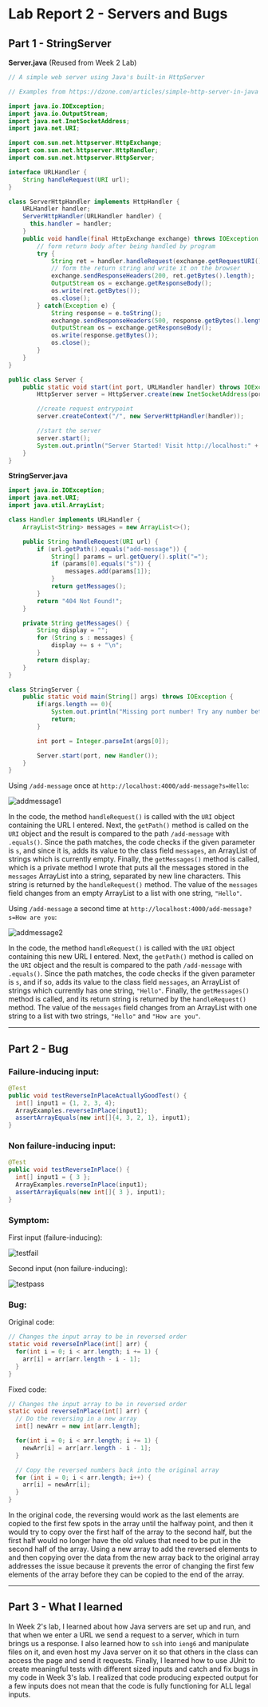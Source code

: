 # Lab Report 2 - Servers and Bugs

## Part 1 - StringServer

**Server.java** (Reused from Week 2 Lab)

```Java
// A simple web server using Java's built-in HttpServer

// Examples from https://dzone.com/articles/simple-http-server-in-java were useful references

import java.io.IOException;
import java.io.OutputStream;
import java.net.InetSocketAddress;
import java.net.URI;

import com.sun.net.httpserver.HttpExchange;
import com.sun.net.httpserver.HttpHandler;
import com.sun.net.httpserver.HttpServer;

interface URLHandler {
    String handleRequest(URI url);
}

class ServerHttpHandler implements HttpHandler {
    URLHandler handler;
    ServerHttpHandler(URLHandler handler) {
      this.handler = handler;
    }
    public void handle(final HttpExchange exchange) throws IOException {
        // form return body after being handled by program
        try {
            String ret = handler.handleRequest(exchange.getRequestURI());
            // form the return string and write it on the browser
            exchange.sendResponseHeaders(200, ret.getBytes().length);
            OutputStream os = exchange.getResponseBody();
            os.write(ret.getBytes());
            os.close();
        } catch(Exception e) {
            String response = e.toString();
            exchange.sendResponseHeaders(500, response.getBytes().length);
            OutputStream os = exchange.getResponseBody();
            os.write(response.getBytes());
            os.close();
        }
    }
}

public class Server {
    public static void start(int port, URLHandler handler) throws IOException {
        HttpServer server = HttpServer.create(new InetSocketAddress(port), 0);

        //create request entrypoint
        server.createContext("/", new ServerHttpHandler(handler));

        //start the server
        server.start();
        System.out.println("Server Started! Visit http://localhost:" + port + " to visit.");
    }
}
```


  
**StringServer.java**

```Java
import java.io.IOException;
import java.net.URI;
import java.util.ArrayList;

class Handler implements URLHandler {
    ArrayList<String> messages = new ArrayList<>();

    public String handleRequest(URI url) {
        if (url.getPath().equals("add-message")) {
            String[] params = url.getQuery().split("=");
            if (params[0].equals("s")) {
                messages.add(params[1]);
            }
            return getMessages();
        }
        return "404 Not Found!";
    }

    private String getMessages() {
        String display = "";
        for (String s : messages) {
            display += s + "\n";
        }
        return display;
    }
}

class StringServer {
    public static void main(String[] args) throws IOException {
        if(args.length == 0){
            System.out.println("Missing port number! Try any number between 1024 to 49151");
            return;
        }

        int port = Integer.parseInt(args[0]);

        Server.start(port, new Handler());
    }
}
```



Using `/add-message` once at `http://localhost:4000/add-message?s=Hello`:

![addmessage1](screenshots/addmessage1.png)

In the code, the method `handleRequest()` is called with the `URI` object containing the URL I entered. 
Next, the `getPath()` method is called on the `URI` object and the result is compared to the path `/add-message` with `.equals()`.
Since the path matches, the code checks if the given parameter is `s`, and since it is, adds its value to the class field `messages`, an 
ArrayList of strings which is currently empty.
Finally, the `getMessages()` method is called, which is a private method I wrote that puts all the messages stored in the `messages`
ArrayList into a string, separated by new line characters. This string is returned by the `handleRequest()` method.
The value of the `messages` field changes from an empty ArrayList to a list with one string, `"Hello"`.



Using `/add-message` a second time at `http://localhost:4000/add-message?s=How are you`:

![addmessage2](screenshots/addmessage2.png)

In the code, the method `handleRequest()` is called with the `URI` object containing this new URL I entered. 
Next, the `getPath()` method is called on the `URI` object and the result is compared to the path `/add-message` with `.equals()`.
Since the path matches, the code checks if the given parameter is `s`, and if so, adds its value to the class field `messages`, an 
ArrayList of strings which currently has one string, `"Hello"`.
Finally, the `getMessages()` method is called, and its return string is returned by the `handleRequest()` method.
The value of the `messages` field changes from an ArrayList with one string to a list with two strings, `"Hello"` and `"How are you"`.



---



## Part 2 - Bug

### **Failure-inducing input:**

```Java
@Test
public void testReverseInPlaceActuallyGoodTest() {
  int[] input1 = {1, 2, 3, 4};
  ArrayExamples.reverseInPlace(input1);
  assertArrayEquals(new int[]{4, 3, 2, 1}, input1);
}
```



### **Non failure-inducing input:**

```Java
@Test 
public void testReverseInPlace() {
  int[] input1 = { 3 };
  ArrayExamples.reverseInPlace(input1);
  assertArrayEquals(new int[]{ 3 }, input1);
}
```



### **Symptom:**

First input (failure-inducing):

![testfail](screenshots/testfail.png)

Second input (non failure-inducing):

![testpass](screenshots/testpass.png)



### **Bug:**

Original code:

```Java
// Changes the input array to be in reversed order
static void reverseInPlace(int[] arr) {
  for(int i = 0; i < arr.length; i += 1) {
    arr[i] = arr[arr.length - i - 1];
  }
}
```

Fixed code:

```Java
// Changes the input array to be in reversed order
static void reverseInPlace(int[] arr) {
  // Do the reversing in a new array
  int[] newArr = new int[arr.length];

  for(int i = 0; i < arr.length; i += 1) {
    newArr[i] = arr[arr.length - i - 1];
  }

  // Copy the reversed numbers back into the original array
  for (int i = 0; i < arr.length; i++) {
    arr[i] = newArr[i];
  }
}
```

In the original code, the reversing would work as the last elements are copied to the first few spots in the array until the halfway 
point, and then it would try to copy over the first half of the array to the second half, but the first half would no longer have the 
old values that need to be put in the second half of the array. Using a new array to add the reversed elements to and then copying 
over the data from the new array back to the original array addresses the issue because it prevents the error of changing the first few 
elements of the array before they can be copied to the end of the array. 



---



## Part 3 - What I learned

In Week 2's lab, I learned about how Java servers are set up and run, and that when we enter a URL we send a request to a server, which
in turn brings us a response. I also learned how to `ssh` into `ieng6` and manipulate files on it, and even host my Java server on it so
that others in the class can access the page and send it requests. Finally, I learned how to use JUnit to create meaningful tests with
different sized inputs and catch and fix bugs in my code in Week 3's lab. I realized that code producing expected output for a few inputs 
does not mean that the code is fully functioning for ALL legal inputs.
